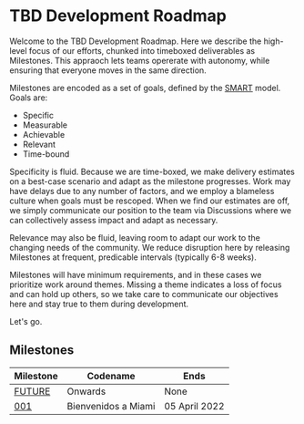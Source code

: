 # TBD Development Roadmap

Welcome to the TBD Development Roadmap. Here we describe the high-level focus of
our efforts, chunked into timeboxed deliverables as Milestones. This appraoch 
lets teams opererate with autonomy, while ensuring that everyone moves in the 
same direction.

Milestones are encoded as a set of goals, defined by the 
[SMART](https://en.wikipedia.org/wiki/SMART_criteria) model. Goals are:

* Specific
* Measurable
* Achievable
* Relevant
* Time-bound

Specificity is fluid. Because we are time-boxed, we make delivery estimates on 
a best-case scenario and adapt as the milestone progresses. Work may have delays
due to any number of factors, and we employ a blameless culture when goals 
must be rescoped. When we find our estimates are off, we simply communicate 
our position to the team via Discussions where we can collectively assess impact
and adapt as necessary.

Relevance may also be fluid, leaving room to adapt our work to the changing 
needs of the community. We reduce disruption here by releasing Milestones at 
frequent, predicable intervals (typically 6-8 weeks).

Milestones will have minimum requirements, and in these cases we prioritize
work around themes. Missing a theme indicates a loss of focus and can hold up
others, so we take care to communicate our objectives here and stay true to them
during development.

Let's go.

## Milestones

| Milestone | Codename | Ends |
| --------- | -------- | ---- |
| [FUTURE](./milestones/MILESTONE_TBD.md) | Onwards | None |
| [001](./milestones/MILESTONE_001.md) | Bienvenidos a Miami | 05 April 2022 |